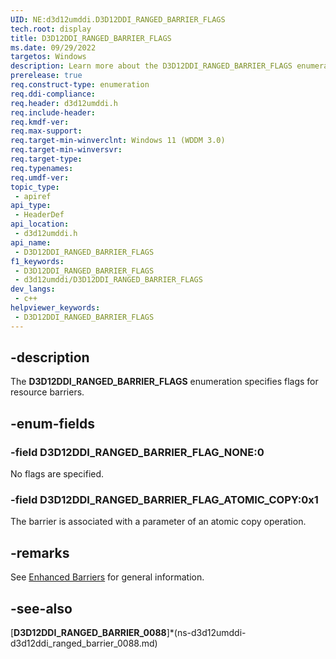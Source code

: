 ```yaml
---
UID: NE:d3d12umddi.D3D12DDI_RANGED_BARRIER_FLAGS
tech.root: display
title: D3D12DDI_RANGED_BARRIER_FLAGS
ms.date: 09/29/2022
targetos: Windows
description: Learn more about the D3D12DDI_RANGED_BARRIER_FLAGS enumeration.
prerelease: true
req.construct-type: enumeration
req.ddi-compliance: 
req.header: d3d12umddi.h
req.include-header: 
req.kmdf-ver: 
req.max-support: 
req.target-min-winverclnt: Windows 11 (WDDM 3.0)
req.target-min-winversvr: 
req.target-type: 
req.typenames: 
req.umdf-ver: 
topic_type:
 - apiref
api_type:
 - HeaderDef
api_location:
 - d3d12umddi.h
api_name:
 - D3D12DDI_RANGED_BARRIER_FLAGS
f1_keywords:
 - D3D12DDI_RANGED_BARRIER_FLAGS
 - d3d12umddi/D3D12DDI_RANGED_BARRIER_FLAGS
dev_langs:
 - c++
helpviewer_keywords:
 - D3D12DDI_RANGED_BARRIER_FLAGS
---
```


## -description

The **D3D12DDI_RANGED_BARRIER_FLAGS** enumeration specifies flags for resource barriers.

## -enum-fields

### -field D3D12DDI_RANGED_BARRIER_FLAG_NONE:0

No flags are specified.

### -field D3D12DDI_RANGED_BARRIER_FLAG_ATOMIC_COPY:0x1

The barrier is associated with a parameter of an atomic copy operation.

## -remarks

See [Enhanced Barriers](/windows-hardware/drivers/display/enhanced-barriers) for general information.

## -see-also

[**D3D12DDI_RANGED_BARRIER_0088**]*(ns-d3d12umddi-d3d12ddi_ranged_barrier_0088.md)
